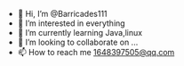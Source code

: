 - 👋 Hi, I’m @Barricades111
- 👀 I’m interested in everything
- 🌱 I’m currently learning Java,linux
- 💞️ I’m looking to collaborate on ...
- 📫 How to reach me 1648397505@qq.com


